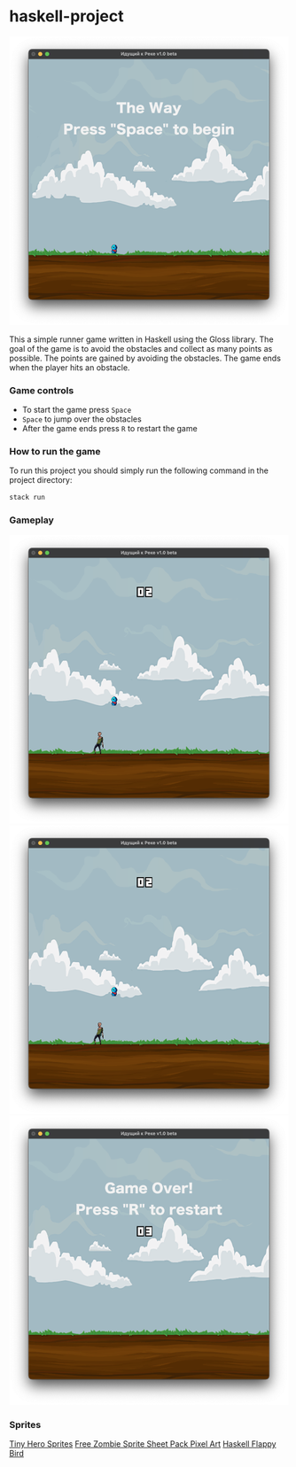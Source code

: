 # haskell-project

![welcome_picture](./readme_imgs/welcome.png)

This a simple runner game written in Haskell using the Gloss library. The goal of the game is to avoid the obstacles and collect as many points as possible. The points are gained by avoiding the obstacles. The game ends when the player hits an obstacle.

### Game controls
* To start the game press `Space`
* `Space` to jump over the obstacles
* After the game ends press `R` to restart the game

### How to run the game
To run this project you should simply run the following command in the project directory:
```bash
stack run
```

### Gameplay

![gameplay_picture_1](./readme_imgs/gameplay_1.png)
![gameplay_picture_2](./readme_imgs/gameplay_1.png)
![welcome_picture](./readme_imgs/game_over.png)

### Sprites

[Tiny Hero Sprites](https://craftpix.net/freebies/free-pixel-art-tiny-hero-sprites/)
[Free Zombie Sprite Sheet Pack Pixel Art](https://craftpix.net/freebies/free-zombie-sprite-sheet-pack-pixel-art/)
[Haskell Flappy Bird](https://github.com/lollobaldo/Haskell-Flappy-Bird/tree/master/sprites)
